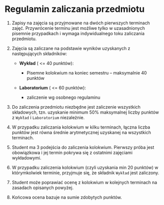 # Regulamin zaliczania przedmiotu

1. Zapisy na zajęcia są przyjmowane na dwóch pierwszych terminach zajęć. Przywrócenie terminu jest możliwe tylko w uzasadnionych pisemnie przypadkach i wymaga indywidualnego toku zaliczania przedmiotu.
2. Zajęcia są zaliczane na podstawie wyników uzyskanych z następujących składników:

   - **Wykład** ( <= 40 punktów):
     - Pisemne kolokwium na koniec semestru – maksymalnie 40 punktów

   - **Laboratorium** ( <= 60 punktów):
      - zaliczenie wg osobnego regulaminu
  
3. Do zaliczenia przedmiotu niezbędne jest zaliczenie wszystkich składowych, tzn. uzyskanie minimum 50% maksymalnej liczby punktów z `Wykład` i `Laboratorium` niezależnie.
4. W przypadku zaliczania kolokwium w kilku terminach, łączna liczba punktów jest równa średnie arytmetycznej uzyskanej na wszystkich terminach.
5. Student ma 3 podejścia do zaliczenia kolokwium. Pierwszy próba jest obowiązkowa i jej termin pokrywa się z ostatnimi zajęciami wykładowymi.
6. W przypadku zaliczenia kolokwium (czyli uzyskania min 20 punktów) w którymkolwiek terminie, przyjmuje się, że składnik `Wykład` jest zaliczony.
7. Student może poprawiać ocenę z kolokwium w kolejnych terminach na zasadach opisanych powyżej.
8. Końcowa ocena bazuje na sumie zdobytych punktów.
